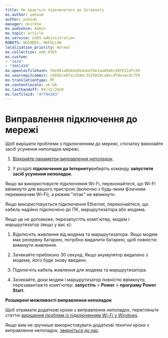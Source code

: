 ```yaml
---
title: Не вдається підключитися до Інтернету
ms.author: pebaum
author: pebaum
manager: mnirkhe
ms.audience: Admin
ms.topic: article
ms.service: o365-administration
ROBOTS: NOINDEX, NOFOLLOW
localization_priority: Normal
ms.collection: Adm_O365
ms.custom:
- "3434"
- "9001438"
ms.openlocfilehash: 50e901a0bb6e6b4abefbb3aa8946c40fb11dfc99
ms.sourcegitcommit: c6692ce0fa1358ec3529e59ca0ecdfdea4cdc759
ms.translationtype: MT
ms.contentlocale: uk-UA
ms.lasthandoff: 09/15/2020
ms.locfileid: "47794283"
---
```

# <a name="fix-network-connection"></a>Виправлення підключення до мережі

Щоб вирішити проблеми з підключенням до мережі, спочатку виконайте засіб усунення неполадок мережі. 

1. [Відкрийте параметри виправлення неполадок](ms-settings:troubleshoot).

2. У розділі **підключення до Інтернету**виберіть команду **запустити засіб усунення неполадок**.

Якщо ви використовуєте підключення Wi-Fi, переконайтеся, що Wi-Fi ввімкнуто для вашого пристрою (включно з будь-яким фізичним перемикачем Wi-Fi), а режим "літак" не ввімкнуто.

Якщо використовується підключення Ethernet, переконайтеся, що кабель надійно підключено до ПК, маршрутизатора або модема.

Якщо це не допоможе, перезапустіть комп'ютер, модем і маршрутизатор (якщо у вас є):

1. Відключіть живлення від модема та маршрутизатора. Якщо модем має резервну батарею, потрібно видалити батарею, щоб повністю вимкнути живлення.

2. Зачекайте приблизно 30 секунд. Якщо акумулятор видалено з модема, його буде знову введено.

3. Підключіть кабель живлення для модема та маршрутизатора.

4. Зачекайте, доки модем і маршрутизатор повністю ввімкнуто, перезавантажте комп'ютер: **запустіть**  >  **Power**  >  **програму Power Start**.

**Розширені можливості виправлення неполадок**

Щоб отримати додаткові кроки з виправлення неполадок, перегляньте статтю [вирішення проблем із підключенням Wi-Fi у Windows](https://support.microsoft.com/help/10741?ocid=SMC10741%2F). 

Якщо вам не зручніше використовувати додаткові технічні кроки з виправлення неполадок, [зверніться до нас](https://support.microsoft.com/contactus).
